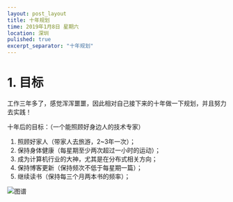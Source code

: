 ```yaml
---
layout: post_layout
title: 十年规划 
time: 2019年1月8日 星期六
location: 深圳
pulished: true
excerpt_separator: "十年规划"
---
```

# 1. 目标
工作三年多了，感觉浑浑噩噩，因此相对自己接下来的十年做一下规划，并且努力去实践！


十年后的目标：（一个能照顾好身边人的技术专家）

1. 照顾好家人（带家人去旅游，2~3年一次）；
2. 保持身体健康（每星期至少两次超过一小时的运动）；
3. 成为计算机行业的大神，尤其是在分布式相关方向；
4. 保持博客更新（保持频次不低于每星期一篇）；
5. 继续读书（保持每三个月两本书的频率）；

![图谱](https://illx.ink/upload/2019/01/0k6fnp0rsoh8lpjbagvv1koagc.png)